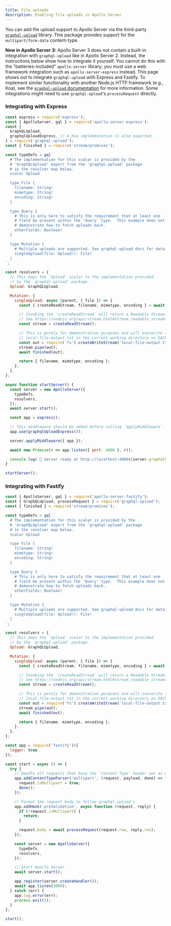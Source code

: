```yaml
---
title: File uploads
description: Enabling file uploads in Apollo Server
---
```


You can add file upload support to Apollo Server via the third-party [`graphql-upload`](https://npm.im/graphql-upload) library. This package provides support for the `multipart/form-data` content-type.

**New in Apollo Server 3:** Apollo Server 3 does not contain a built-in integration with `graphql-upload` like in Apollo Server 2. Instead, the instructions below show how to integrate it yourself. You cannot do this with the "batteries-included" `apollo-server` library; you must use a web framework integration such as `apollo-server-express` instead. This page shows out to integrate `graphql-upload` with Express and Fastify. To implement similar functionality with another Node.js HTTP framework (e.g., Koa), see the [`graphql-upload` documentation](https://github.com/jaydenseric/graphql-upload) for more information. Some integrations might need to use `graphql-upload`'s `processRequest` directly.

### Integrating with Express

```js
const express = require('express');
const { ApolloServer, gql } = require('apollo-server-express');
const {
  GraphQLUpload,
  graphqlUploadExpress, // A Koa implementation is also exported.
} = require('graphql-upload');
const { finished } = require('stream/promises');

const typeDefs = gql`
  # The implementation for this scalar is provided by the
  # 'GraphQLUpload' export from the 'graphql-upload' package
  # in the resolver map below.
  scalar Upload

  type File {
    filename: String!
    mimetype: String!
    encoding: String!
  }

  type Query {
    # This is only here to satisfy the requirement that at least one
    # field be present within the 'Query' type.  This example does not
    # demonstrate how to fetch uploads back.
    otherFields: Boolean!
  }

  type Mutation {
    # Multiple uploads are supported. See graphql-upload docs for details.
    singleUpload(file: Upload!): File!
  }
`;

const resolvers = {
  // This maps the `Upload` scalar to the implementation provided
  // by the `graphql-upload` package.
  Upload: GraphQLUpload,

  Mutation: {
    singleUpload: async (parent, { file }) => {
      const { createReadStream, filename, mimetype, encoding } = await file;

      // Invoking the `createReadStream` will return a Readable Stream.
      // See https://nodejs.org/api/stream.html#stream_readable_streams
      const stream = createReadStream();

      // This is purely for demonstration purposes and will overwrite the
      // local-file-output.txt in the current working directory on EACH upload.
      const out = require('fs').createWriteStream('local-file-output.txt');
      stream.pipe(out);
      await finished(out);

      return { filename, mimetype, encoding };
    },
  },
};

async function startServer() {
  const server = new ApolloServer({
    typeDefs,
    resolvers,
  });
  await server.start();

  const app = express();

  // This middleware should be added before calling `applyMiddleware`.
  app.use(graphqlUploadExpress());

  server.applyMiddleware({ app });

  await new Promise(r => app.listen({ port: 4000 }, r));

  console.log(`🚀 Server ready at http://localhost:4000${server.graphqlPath}`);
}

startServer();
```

### Integrating with Fastify

```js
const { ApolloServer, gql } = require('apollo-server-fastify');
const { GraphQLUpload, processRequest } = require('graphql-upload');
const { finished } = require('stream/promises');

const typeDefs = gql`
  # The implementation for this scalar is provided by the
  # 'GraphQLUpload' export from the 'graphql-upload' package
  # in the resolver map below.
  scalar Upload

  type File {
    filename: String!
    mimetype: String!
    encoding: String!
  }

  type Query {
    # This is only here to satisfy the requirement that at least one
    # field be present within the 'Query' type.  This example does not
    # demonstrate how to fetch uploads back.
    otherFields: Boolean!
  }

  type Mutation {
    # Multiple uploads are supported. See graphql-upload docs for details.
    singleUpload(file: Upload!): File!
  }
`;

const resolvers = {
  // This maps the `Upload` scalar to the implementation provided
  // by the `graphql-upload` package.
  Upload: GraphQLUpload,

  Mutation: {
    singleUpload: async (parent, { file }) => {
      const { createReadStream, filename, mimetype, encoding } = await file;

      // Invoking the `createReadStream` will return a Readable Stream.
      // See https://nodejs.org/api/stream.html#stream_readable_streams
      const stream = createReadStream();

      // This is purely for demonstration purposes and will overwrite the
      // local-file-output.txt in the current working directory on EACH upload.
      const out = require('fs').createWriteStream('local-file-output.txt');
      stream.pipe(out);
      await finished(out);

      return { filename, mimetype, encoding };
    },
  },
};

const app = require('fastify')({
  logger: true
});

const start = async () => {
  try {
    // Handle all requests that have the `Content-Type` header set as mutlipart
    app.addContentTypeParser('multipart', (request, payload, done) => {
      request.isMultipart = true;
      done();
    });

    // Format the request body to follow graphql-upload's
    app.addHook('preValidation', async function (request, reply) {
      if (!request.isMultipart) {
        return;
      }

      request.body = await processRequest(request.raw, reply.res);
    });

    const server = new ApolloServer({
      typeDefs,
      resolvers,
    });

    // Start Apollo Server
    await server.start();

    app.register(server.createHandler());
    await app.listen(3000);
  } catch (err) {
    app.log.error(err);
    process.exit(1);
  }
};

start();
```
